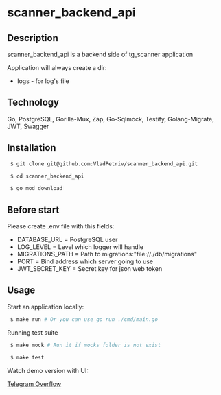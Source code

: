 # scanner_backend_api

## Description

scanner_backend_api is a backend side of tg_scanner application

Application will always create a dir:

- logs - for log's file

## Technology

Go, PostgreSQL, Gorilla-Mux, Zap, Go-Sqlmock, Testify, Golang-Migrate, JWT, Swagger

## Installation

```bash
 $ git clone git@github.com:VladPetriv/scanner_backend_api.git

 $ cd scanner_backend_api

 $ go mod download

```

## Before start

Please create .env file with this fields:

- DATABASE_URL = PostgreSQL user
- LOG_LEVEL = Level which logger will handle
- MIGRATIONS_PATH = Path to migrations:"file://./db/migrations"
- PORT = Bind address which server going to use
- JWT_SECRET_KEY = Secret key for json web token

## Usage

Start an application locally:

```bash
 $ make run # Or you can use go run ./cmd/main.go
```

Running test suite

```bash
 $ make mock # Run it if mocks folder is not exist

 $ make test
```

Watch demo version with UI:

[Telegram Overflow](https://telegram-overflow.herokuapp.com/)
